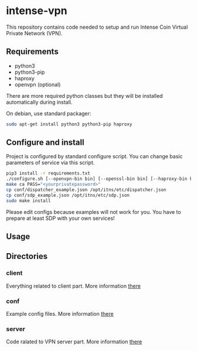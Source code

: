 # intense-vpn
This repository contains code needed to setup and run Intense Coin Virtual Private Network (VPN).

## Requirements
 * python3
 * python3-pip
 * haproxy
 * openvpn (optional)

There are more required python classes but they will be installed
automatically during install.

On debian, use standard packager:
```bash
sudo apt-get install python3 python3-pip haproxy
```

## Configure and install
Project is configured by standard configure script. You can change basic parameters of service via this script.
```bash
pip3 install -r requirements.txt
./configure.sh [--openvpn-bin bin] [--openssl-bin bin] [--haproxy-bin bin] [--python-bin bin] [--pip-bin bin] [--runas-user user] [--runas-group group] [--prefix prefix] [--with-capass pass] [--generate-ca] [--generate-dh]
make ca PASS="<yourprivatepassword>"
cp conf/dispatcher_example.json /opt/itns/etc/dispatcher.json
cp conf/sdp_example.json /opt/itns/etc/sdp.json
sudo make install
``` 

Please edit configs because examples will not work for you. You have to
prepare at least SDP with your own services!

## Usage 

## Directories

### client
 Everything related to client part. More information [there](client/README.md)
 
### conf
 Example config files. More information [there](conf/README.md)
 
### server
 Code ralated to VPN server part. More information [there](server/README.md)
 


